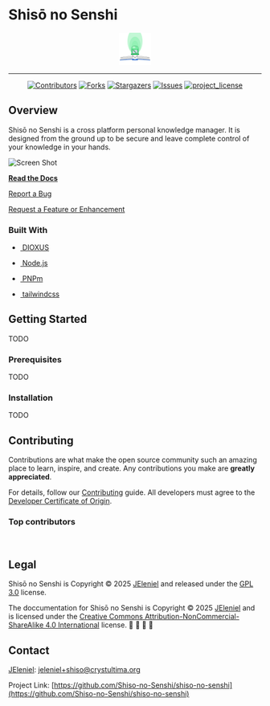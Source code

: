 # Shisō no Senshi

<div style="text-align: center;"><img src="docs/images/logo.svg" style="width: 64px; height: 64px;" alt="" /></div>

---

<!-- PROJECT SHIELDS -->
<div style="margin: auto; text-align: center;">

[![	Contributors](https://img.shields.io/github/contributors/Shiso-no-Senshi/shiso-no-senshi.svg?style=for-the-badge)](https://github.com/Shiso-no-Senshi/shiso-no-senshi/graphs/contributors)
[![Forks](https://img.shields.io/github/forks/Shiso-no-Senshi/shiso-no-senshi.svg?style=for-the-badge)](https://github.com/Shiso-no-Senshi/shiso-no-senshi/network/members)
[![Stargazers](https://img.shields.io/github/stars/Shiso-no-Senshi/shiso-no-senshi.svg?style=for-the-badge)](https://github.com/Shiso-no-Senshi/shiso-no-senshi/stargazers)
[![Issues](https://img.shields.io/github/issues/Shiso-no-Senshi/shiso-no-senshi.svg?style=for-the-badge)](https://github.com/Shiso-no-Senshi/shiso-no-senshi/issues)
[![project_license](https://img.shields.io/github/license/Shiso-no-Senshi/shiso-no-senshi.svg?style=for-the-badge)](LICENSE.md)

</div>

## Overview

Shisō no Senshi is a cross platform personal knowledge manager. It is designed from the ground up to be secure and leave complete control of your knowledge in your hands.

![Screen Shot](docs/images/screenshot.png)

[**Read the Docs**](/wiki)

[Report a Bug](/issues/new?labels=bug&template=bug_report.yaml)

[Request a Feature or Enhancement](/issues/new?labels=enhancement&template=feature_request.yaml)

### Built With

- <a href="https://dioxuslabs.com/"><img src="https://dioxuslabs.com/assets/smalllogo-b1926fd214dc8427.png" alt="" style="height: 32px;" />&nbsp;DIOXUS</a>

- <a href="https://nodejs.org/"><img src="https://nodejs.org/static/logos/nodejsLight.svg" alt="" style="height: 32px;" />&nbsp;Node.js</a>

- <a href="https://pnpm.io/"><img src="https://pnpm.io/img/pnpm-no-name-with-frame.svg" alt="" style="height: 32px;" />&nbsp;PNPm</a>

- <a href="https://tailwindcss.com/"><img src="https://tailwindcss.com/_next/static/media/tailwindcss-mark.d52e9897.svg" alt="" style="height: 32px;" />&nbsp;tailwindcss</a>

## Getting Started

TODO

### Prerequisites

TODO

### Installation

TODO

## Contributing

Contributions are what make the open source community such an amazing place to learn, inspire, and create. Any contributions you make are **greatly appreciated**.

For details, follow our [Contributing](CONTRIBUTING.md) guide. All developers must agree to the [Developer Certificate of Origin](DCO.md).

### Top contributors

<a href="https://github.com/Shiso-no-Senshi/shiso-no-senshi/graphs/contributors">
  <img src="https://contrib.rocks/image?repo=Shiso-no-Senshi/shiso-no-senshi" alt="" />
</a>

## Legal

 Shisō no Senshi is Copyright &copy; 2025 [JEleniel](https://github.com/JEleniel) and released under the [GPL 3.0](LICENSE.md) license.

 The doccumentation for Shisō no Senshi is Copyright © 2025 [JEleniel](https://github.com/JEleniel) and is licensed under the [Creative Commons Attribution-NonCommercial-ShareAlike 4.0 International](<https://creativecommons.org/licenses/by-nc-sa/4.0/>) license. 🅭 🅯 🄏 🄎

## Contact

[JEleniel](https://github.com/JEleniel): <jeleniel+shiso@crystultima.org>

Project Link: [https://github.com/Shiso-no-Senshi/shiso-no-senshi](https://github.com/Shiso-no-Senshi/shiso-no-senshi)
